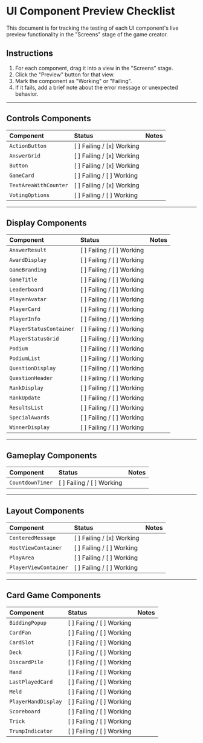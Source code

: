 # UI Component Preview Checklist

This document is for tracking the testing of each UI component's live preview functionality in the "Screens" stage of the game creator.

## Instructions

1.  For each component, drag it into a view in the "Screens" stage.
2.  Click the "Preview" button for that view.
3.  Mark the component as "Working" or "Failing".
4.  If it fails, add a brief note about the error message or unexpected behavior.

---

## Controls Components

| Component | Status | Notes |
| :--- | :--- | :--- |
| `ActionButton` | [ ] Failing / [x] Working | |
| `AnswerGrid` | [ ] Failing / [x] Working | |
| `Button` | [ ] Failing / [x] Working | |
| `GameCard` | [ ] Failing / [ ] Working | |
| `TextAreaWithCounter`| [ ] Failing / [x] Working | |
| `VotingOptions` | [ ] Failing / [ ] Working | |

---

## Display Components

| Component | Status | Notes |
| :--- | :--- | :--- |
| `AnswerResult` | [ ] Failing / [ ] Working | |
| `AwardDisplay` | [ ] Failing / [ ] Working | |
| `GameBranding` | [ ] Failing / [ ] Working | |
| `GameTitle` | [ ] Failing / [ ] Working | |
| `Leaderboard` | [ ] Failing / [ ] Working | |
| `PlayerAvatar` | [ ] Failing / [ ] Working | |
| `PlayerCard` | [ ] Failing / [ ] Working | |
| `PlayerInfo` | [ ] Failing / [ ] Working | |
| `PlayerStatusContainer`| [ ] Failing / [ ] Working | |
| `PlayerStatusGrid` | [ ] Failing / [ ] Working | |
| `Podium` | [ ] Failing / [ ] Working | |
| `PodiumList` | [ ] Failing / [ ] Working | |
| `QuestionDisplay` | [ ] Failing / [ ] Working | |
| `QuestionHeader` | [ ] Failing / [ ] Working | |
| `RankDisplay` | [ ] Failing / [ ] Working | |
| `RankUpdate` | [ ] Failing / [ ] Working | |
| `ResultsList` | [ ] Failing / [ ] Working | |
| `SpecialAwards` | [ ] Failing / [ ] Working | |
| `WinnerDisplay` | [ ] Failing / [ ] Working | |

---

## Gameplay Components

| Component | Status | Notes |
| :--- | :--- | :--- |
| `CountdownTimer` | [ ] Failing / [ ] Working | |

---

## Layout Components

| Component | Status | Notes |
| :--- | :--- | :--- |
| `CenteredMessage` | [ ] Failing / [x] Working | |
| `HostViewContainer` | [ ] Failing / [ ] Working | |
| `PlayArea` | [ ] Failing / [ ] Working | |
| `PlayerViewContainer` | [ ] Failing / [ ] Working | |

---

## Card Game Components

| Component | Status | Notes |
| :--- | :--- | :--- |
| `BiddingPopup`| [ ] Failing / [ ] Working | |
| `CardFan`| [ ] Failing / [ ] Working | |
| `CardSlot`| [ ] Failing / [ ] Working | |
| `Deck`| [ ] Failing / [ ] Working | |
| `DiscardPile`| [ ] Failing / [ ] Working | |
| `Hand`| [ ] Failing / [ ] Working | |
| `LastPlayedCard`| [ ] Failing / [ ] Working | |
| `Meld`| [ ] Failing / [ ] Working | |
| `PlayerHandDisplay`| [ ] Failing / [ ] Working | |
| `Scoreboard`| [ ] Failing / [ ] Working | |
| `Trick`| [ ] Failing / [ ] Working | |
| `TrumpIndicator`| [ ] Failing / [ ] Working | |
